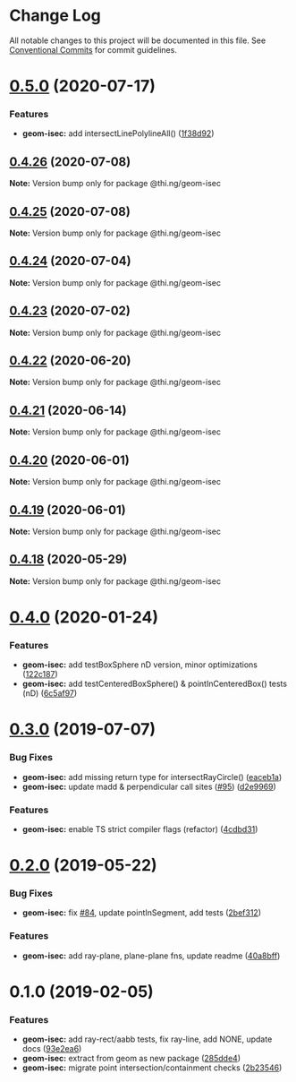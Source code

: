 # Change Log

All notable changes to this project will be documented in this file.
See [Conventional Commits](https://conventionalcommits.org) for commit guidelines.

# [0.5.0](https://github.com/thi-ng/umbrella/compare/@thi.ng/geom-isec@0.4.26...@thi.ng/geom-isec@0.5.0) (2020-07-17)


### Features

* **geom-isec:** add intersectLinePolylineAll() ([1f38d92](https://github.com/thi-ng/umbrella/commit/1f38d92e0d88c855251fa14627975b0bb1c7cf39))





## [0.4.26](https://github.com/thi-ng/umbrella/compare/@thi.ng/geom-isec@0.4.25...@thi.ng/geom-isec@0.4.26) (2020-07-08)

**Note:** Version bump only for package @thi.ng/geom-isec





## [0.4.25](https://github.com/thi-ng/umbrella/compare/@thi.ng/geom-isec@0.4.24...@thi.ng/geom-isec@0.4.25) (2020-07-08)

**Note:** Version bump only for package @thi.ng/geom-isec





## [0.4.24](https://github.com/thi-ng/umbrella/compare/@thi.ng/geom-isec@0.4.23...@thi.ng/geom-isec@0.4.24) (2020-07-04)

**Note:** Version bump only for package @thi.ng/geom-isec





## [0.4.23](https://github.com/thi-ng/umbrella/compare/@thi.ng/geom-isec@0.4.22...@thi.ng/geom-isec@0.4.23) (2020-07-02)

**Note:** Version bump only for package @thi.ng/geom-isec





## [0.4.22](https://github.com/thi-ng/umbrella/compare/@thi.ng/geom-isec@0.4.21...@thi.ng/geom-isec@0.4.22) (2020-06-20)

**Note:** Version bump only for package @thi.ng/geom-isec





## [0.4.21](https://github.com/thi-ng/umbrella/compare/@thi.ng/geom-isec@0.4.20...@thi.ng/geom-isec@0.4.21) (2020-06-14)

**Note:** Version bump only for package @thi.ng/geom-isec





## [0.4.20](https://github.com/thi-ng/umbrella/compare/@thi.ng/geom-isec@0.4.19...@thi.ng/geom-isec@0.4.20) (2020-06-01)

**Note:** Version bump only for package @thi.ng/geom-isec





## [0.4.19](https://github.com/thi-ng/umbrella/compare/@thi.ng/geom-isec@0.4.18...@thi.ng/geom-isec@0.4.19) (2020-06-01)

**Note:** Version bump only for package @thi.ng/geom-isec





## [0.4.18](https://github.com/thi-ng/umbrella/compare/@thi.ng/geom-isec@0.4.17...@thi.ng/geom-isec@0.4.18) (2020-05-29)

**Note:** Version bump only for package @thi.ng/geom-isec





# [0.4.0](https://github.com/thi-ng/umbrella/compare/@thi.ng/geom-isec@0.3.10...@thi.ng/geom-isec@0.4.0) (2020-01-24)

### Features

* **geom-isec:** add testBoxSphere nD version, minor optimizations ([122c187](https://github.com/thi-ng/umbrella/commit/122c1876375f638b35f9f576824f2af081008081))
* **geom-isec:** add testCenteredBoxSphere() & pointInCenteredBox() tests (nD) ([6c5af97](https://github.com/thi-ng/umbrella/commit/6c5af97a8da9bce307bc76f956c185c5e75a9e8d))

# [0.3.0](https://github.com/thi-ng/umbrella/compare/@thi.ng/geom-isec@0.2.0...@thi.ng/geom-isec@0.3.0) (2019-07-07)

### Bug Fixes

* **geom-isec:** add missing return type for intersectRayCircle() ([eaceb1a](https://github.com/thi-ng/umbrella/commit/eaceb1a))
* **geom-isec:** update madd & perpendicular call sites ([#95](https://github.com/thi-ng/umbrella/issues/95)) ([d2e9969](https://github.com/thi-ng/umbrella/commit/d2e9969))

### Features

* **geom-isec:** enable TS strict compiler flags (refactor) ([4cdbd31](https://github.com/thi-ng/umbrella/commit/4cdbd31))

# [0.2.0](https://github.com/thi-ng/umbrella/compare/@thi.ng/geom-isec@0.1.16...@thi.ng/geom-isec@0.2.0) (2019-05-22)

### Bug Fixes

* **geom-isec:** fix [#84](https://github.com/thi-ng/umbrella/issues/84), update pointInSegment, add tests ([2bef312](https://github.com/thi-ng/umbrella/commit/2bef312))

### Features

* **geom-isec:** add ray-plane, plane-plane fns, update readme ([40a8bff](https://github.com/thi-ng/umbrella/commit/40a8bff))

# 0.1.0 (2019-02-05)

### Features

* **geom-isec:** add ray-rect/aabb tests, fix ray-line, add NONE, update docs ([93e2ea6](https://github.com/thi-ng/umbrella/commit/93e2ea6))
* **geom-isec:** extract from geom as new package ([285dde4](https://github.com/thi-ng/umbrella/commit/285dde4))
* **geom-isec:** migrate point intersection/containment checks ([2b23546](https://github.com/thi-ng/umbrella/commit/2b23546))
